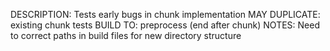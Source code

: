 DESCRIPTION: Tests early bugs in chunk implementation
MAY DUPLICATE: existing chunk tests
BUILD TO: preprocess (end after chunk)
NOTES: Need to correct paths in build files for new directory structure